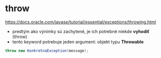 # throw
https://docs.oracle.com/javase/tutorial/essential/exceptions/throwing.html 
- predtým ako výnimky sú zachytené, je ich potrebné niekde **vyhodiť** (throw)
- tento keyword potrebuje jeden argument: objekt typu **Throwable**
```java
throw new KonkretnaException(message);
```
